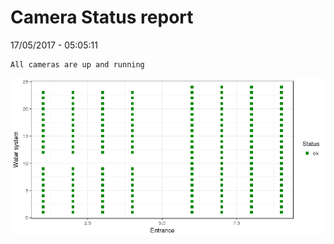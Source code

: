 Camera Status report
================
17/05/2017 - 05:05:11

    All cameras are up and running

![](camreport_files/figure-markdown_github/unnamed-chunk-2-1.png)
